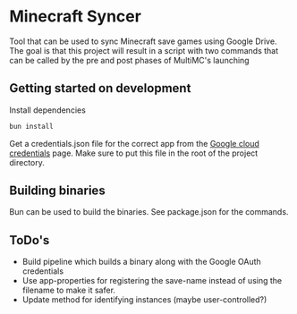 # Minecraft Syncer

Tool that can be used to sync Minecraft save games using Google Drive.
The goal is that this project will result in a script with two commands that can be called by the
pre and post phases of MultiMC's launching

## Getting started on development

Install dependencies

```sh
bun install
```

Get a credentials.json file for the correct app from the [Google cloud credentials](https://console.cloud.google.com/apis/credentials) page. Make sure to put this file in the root of the project directory.

## Building binaries

Bun can be used to build the binaries. See package.json for the commands.

## ToDo's
- Build pipeline which builds a binary along with the Google OAuth credentials
- Use app-properties for registering the save-name instead of using the filename to make it safer.
- Update method for identifying instances (maybe user-controlled?)